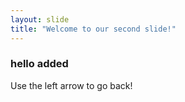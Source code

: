 ```yaml
---
layout: slide
title: "Welcome to our second slide!"
---
```


### hello added 
Use the left arrow to go back!
